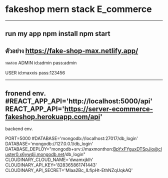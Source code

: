 # fakeshop mern stack E_commerce
-------------
run my app
npm install
npm start
-------------
ตัวอย่าง
https://fake-shop-max.netlify.app/
-------------
ทดสอบ ADMIN
id:admin
pass:admin

USER
id:maxxis
pass:123456

------------

fronend env.
#REACT_APP_API='http://localhost:5000/api'
REACT_APP_API='https://server-ecommerce-fakeshop.herokuapp.com/api'
---------------------------------------------
backend env.

PORT=5000
#DATABASE='mongodb://localhost:27017/db_login'
DATABASE='mongodb://127.0.0.1/db_login'
DATABASE_DEPLOY="mongodb+srv://maxmonthon:BpYxFYguxDTSpJio@cluster0.x6ywdjj.mongodb.net/db_login"
CLOUDINARY_CLOUD_NAME='dwamxjklh'
CLOUDINARY_API_KEY='828365861741443'
CLOUDINARY_API_SECRET='Mlaa2Bc_ILfipHt-EthNZqUqkAQ'

